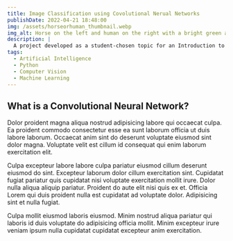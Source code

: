 ```yaml
---
title: Image Classification using Covolutional Nerual Networks
publishDate: 2022-04-21 18:48:00
img: /assets/horseorhuman_thumbnail.webp
img_alt: Horse on the left and human on the right with a bright green and blue background. Text in the front that asks, horse or human?
description: |
  A project developed as a student-chosen topic for an Introduction to AI course.
tags:
  - Artificial Intelligence
  - Python
  - Computer Vision
  - Machine Learning
---
```


## What is a Convolutional Neural Network?

Dolor proident magna aliqua nostrud adipisicing labore qui occaecat culpa. Ea proident commodo consectetur esse ea sunt laborum officia ut duis labore laborum. Occaecat anim sint do deserunt voluptate eiusmod sint dolor magna. Voluptate velit est cillum id consequat qui enim laborum exercitation elit.

Culpa excepteur labore labore culpa pariatur eiusmod cillum deserunt eiusmod do sint. Excepteur laborum dolor cillum exercitation sint. Cupidatat fugiat pariatur quis cupidatat nisi voluptate exercitation mollit irure. Dolor nulla aliqua aliquip pariatur. Proident do aute elit nisi quis ex et. Officia Lorem qui duis proident nulla est cupidatat ad voluptate dolor. Adipisicing sint et nulla fugiat.

Culpa mollit eiusmod laboris eiusmod. Minim nostrud aliqua pariatur qui laboris id duis voluptate do adipisicing officia mollit. Minim excepteur irure veniam ipsum nulla cupidatat cupidatat excepteur anim exercitation.
